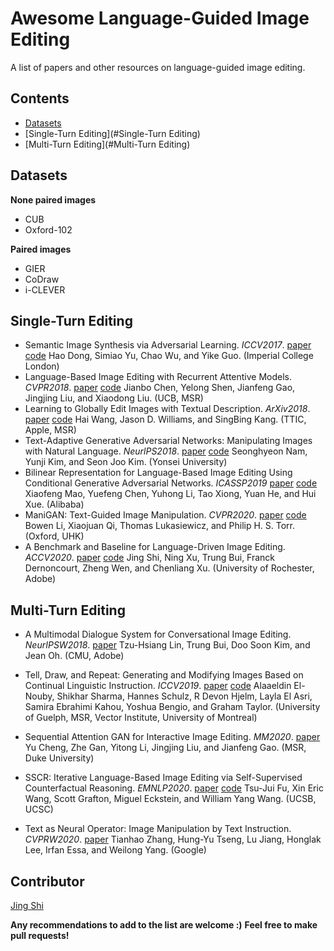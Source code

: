 # Awesome Language-Guided Image Editing

A list of papers and other resources on language-guided image editing.

## Contents

- [Datasets](#Datasets)
- [Single-Turn Editing](#Single-Turn Editing)
- [Multi-Turn Editing](#Multi-Turn Editing)

## Datasets

**None paired images**

- CUB
- Oxford-102

**Paired images**

- GIER
- CoDraw
- i-CLEVER

## Single-Turn Editing

- Semantic Image Synthesis via Adversarial Learning. *ICCV2017*. [paper](http://arxiv.org/abs/1707.06873) [code](https://github.com/woozzu/dong_iccv_2017)
  Hao Dong, Simiao Yu, Chao Wu, and Yike Guo. (Imperial College London)
- Language-Based Image Editing with Recurrent Attentive Models. *CVPR2018*. [paper](http://arxiv.org/abs/1711.06288) [code](https://github.com/Jianbo-Lab/LBIE)
  Jianbo Chen, Yelong Shen, Jianfeng Gao, Jingjing Liu, and Xiaodong Liu. (UCB, MSR)
- Learning to Globally Edit Images with Textual Description. *ArXiv2018*. [paper](http://arxiv.org/abs/1810.05786) [code](https://github.com/sohuren/Img_edit_with_text)
  Hai Wang, Jason D. Williams, and SingBing Kang. (TTIC, Apple, MSR)
- Text-Adaptive Generative Adversarial Networks: Manipulating Images with Natural Language. *NeurlPS2018*. [paper](http://arxiv.org/abs/1810.11919) [code](https://github.com/woozzu/tagan)
  Seonghyeon Nam, Yunji Kim, and Seon Joo Kim. (Yonsei University)
- Bilinear Representation for Language-Based Image Editing Using Conditional Generative Adversarial Networks. *ICASSP2019* [paper](https://doi.org/10.1109/ICASSP.2019.8683008) [code](https://github.com/vtddggg/BilinearGAN_for_LBIE)
  Xiaofeng Mao, Yuefeng Chen, Yuhong Li, Tao Xiong, Yuan He, and Hui Xue. (Alibaba)
- ManiGAN: Text-Guided Image Manipulation. *CVPR2020*. [paper](http://arxiv.org/abs/1912.06203) [code](https://github.com/mrlibw/ManiGAN)
  Bowen Li, Xiaojuan Qi, Thomas Lukasiewicz, and Philip H. S. Torr. (Oxford, UHK)
- A Benchmark and Baseline for Language-Driven Image Editing. *ACCV2020*. [paper](http://arxiv.org/abs/2010.02330) [code](https://github.com/jshi31/LDIE_ACCV)
  Jing Shi, Ning Xu, Trung Bui, Franck Dernoncourt, Zheng Wen, and Chenliang Xu. (University of Rochester, Adobe)

## Multi-Turn Editing

- A Multimodal Dialogue System for Conversational Image Editing. *NeurIPSW2018*. [paper](http://arxiv.org/abs/2002.06484) 
  Tzu-Hsiang Lin, Trung Bui, Doo Soon Kim, and Jean Oh. (CMU, Adobe)
- Tell, Draw, and Repeat: Generating and Modifying Images Based on Continual Linguistic Instruction. *ICCV2019*. [paper](https://doi.org/10.1109/ICCV.2019.01040) [code](https://github.com/Maluuba/GeNeVA)
  Alaaeldin El-Nouby, Shikhar Sharma, Hannes Schulz, R Devon Hjelm, Layla El Asri, Samira Ebrahimi Kahou, Yoshua Bengio, and Graham Taylor. (University of Guelph, MSR, Vector Institute, University of Montreal)

- Sequential Attention GAN for Interactive Image Editing. *MM2020*. [paper](http://arxiv.org/abs/1812.08352)
  Yu Cheng, Zhe Gan, Yitong Li, Jingjing Liu, and Jianfeng Gao. (MSR, Duke University)

- SSCR: Iterative Language-Based Image Editing via Self-Supervised Counterfactual Reasoning. *EMNLP2020*. [paper](http://arxiv.org/abs/2009.09566) [code](https://github.com/tsujuifu/pytorch_sscr)
  Tsu-Jui Fu, Xin Eric Wang, Scott Grafton, Miguel Eckstein, and William Yang Wang. (UCSB, UCSC)

- Text as Neural Operator: Image Manipulation by Text Instruction. *CVPRW2020*. [paper](http://arxiv.org/abs/2008.04556)
  Tianhao Zhang, Hung-Yu Tseng, Lu Jiang, Honglak Lee, Irfan Essa, and Weilong Yang. (Google)

## Contributor 

[Jing Shi](https://www.cs.rochester.edu/u/jshi31/) 

**Any recommendations to add to the list are welcome :)**
**Feel free to make pull requests!**

